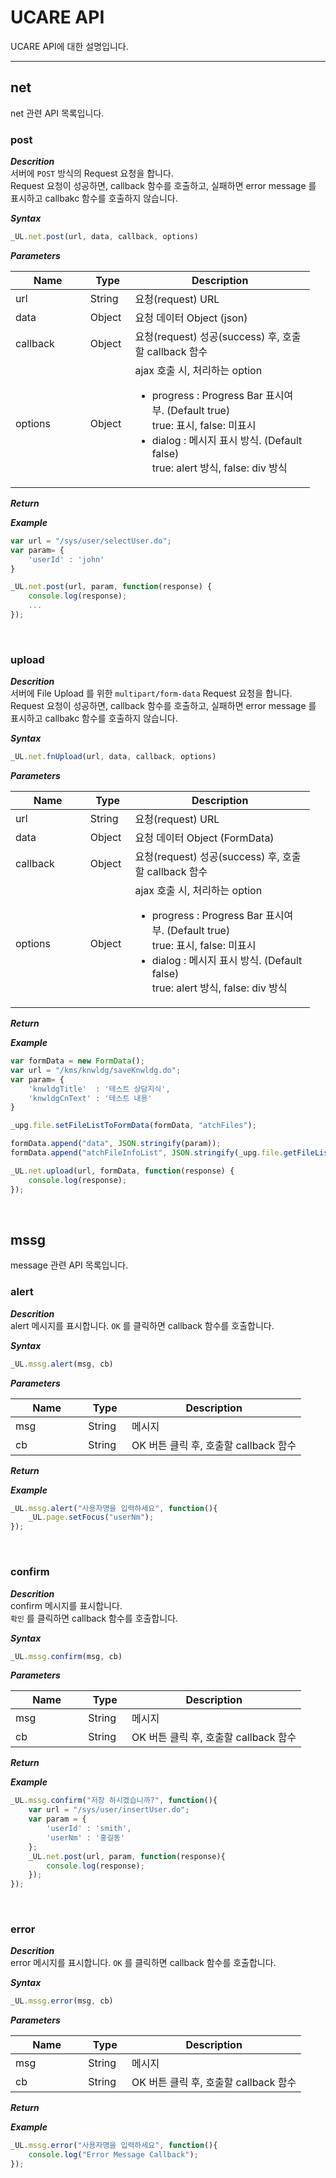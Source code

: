 # UCARE API
UCARE API에 대한 설명입니다.  

---

## net

net 관련 API 목록입니다.

### post

***Descrition***  
서버에 `POST` 방식의 Request 요청을 합니다.  
Request 요청이 성공하면, callback 함수를 호출하고, 실패하면 error message 를 표시하고 callbakc 함수를 호출하지 않습니다.

***Syntax***  
```js
_UL.net.post(url, data, callback, options)
```

***Parameters***  

<table style="width:95%">
    <colgroup>
        <col style="width: 25%;"/>
        <col style="width: 15%;"/>
        <col style="*"/>
    </colgroup>
    <thead>
        <tr>
            <th>Name</th>
            <th>Type</th>
            <th>Description</th>
        </tr>
    </thead>
    <tbody>
        <tr>
            <td>url</td>
            <td>String</td>
            <td>요청(request) URL</td>
        </tr>
        <tr>
            <td>data</td>
            <td>Object</td>
            <td>요청 데이터 Object (json)</td>
        </tr>
        <tr>
            <td>callback</td>
            <td>Object</td>
            <td>요청(request) 성공(success) 후, 호출할 callback 함수</td>
        </tr>
        <tr>
            <td>options</td>
            <td>Object</td>
            <td>ajax 호출 시, 처리하는 option 
                <ul>
                  <li>progress : Progress Bar 표시여부. (Default true) <br /> true: 표시, false: 미표시</li>
                  <li>dialog : 메시지 표시 방식. (Default false) <br /> true: alert 방식, false: div 방식</li>
                </ul>
            </td>
        </tr>
    </tbody>
</table>

***Return***

***Example***

```js
var url = "/sys/user/selectUser.do";
var param= {
    'userId' : 'john'
}

_UL.net.post(url, param, function(response) {
    console.log(response);
    ...
});
```
<br />

### upload

***Descrition***  
서버에 File Upload 를 위한 `multipart/form-data` Request 요청을 합니다.  
Request 요청이 성공하면, callback 함수를 호출하고, 실패하면 error message 를 표시하고 callbakc 함수를 호출하지 않습니다.

***Syntax***  
```js
_UL.net.fnUpload(url, data, callback, options)
```

***Parameters***  

<table style="width:95%">
    <colgroup>
        <col style="width: 25%;"/>
        <col style="width: 15%;"/>
        <col style="*"/>
    </colgroup>
    <thead>
        <tr>
            <th>Name</th>
            <th>Type</th>
            <th>Description</th>
        </tr>
    </thead>
    <tbody>
        <tr>
            <td>url</td>
            <td>String</td>
            <td>요청(request) URL</td>
        </tr>
        <tr>
            <td>data</td>
            <td>Object</td>
            <td>요청 데이터 Object (FormData)</td>
        </tr>
        <tr>
            <td>callback</td>
            <td>Object</td>
            <td>요청(request) 성공(success) 후, 호출할 callback 함수</td>
        </tr>
        <tr>
            <td>options</td>
            <td>Object</td>
            <td>ajax 호출 시, 처리하는 option 
                <ul>
                  <li>progress : Progress Bar 표시여부. (Default true) <br /> true: 표시, false: 미표시</li>
                  <li>dialog : 메시지 표시 방식. (Default false) <br /> true: alert 방식, false: div 방식</li>
                </ul>
            </td>
        </tr>
    </tbody>
</table>

***Return***

***Example***

```js
var formData = new FormData();
var url = "/kms/knwldg/saveKnwldg.do";
var param= {
    'knwldgTitle'  : '테스트 상담지식',
    'knwldgCnText' : '테스트 내용'
}

_upg.file.setFileListToFormData(formData, "atchFiles");

formData.append("data", JSON.stringify(param));
formData.append("atchFileInfoList", JSON.stringify(_upg.file.getFileList()));

_UL.net.upload(url, formData, function(response) {
    console.log(response);
});
```
<br />


## mssg

message 관련 API 목록입니다.

### alert

***Descrition***  
alert 메시지를 표시합니다.
`OK` 를 클릭하면 callback 함수를 호출합니다.

***Syntax***  
```js
_UL.mssg.alert(msg, cb)
```

***Parameters***  

<table style="width:95%">
    <colgroup>
        <col style="width: 25%;"/>
        <col style="width: 15%;"/>
        <col style="*"/>
    </colgroup>
    <thead>
        <tr>
            <th>Name</th>
            <th>Type</th>
            <th>Description</th>
        </tr>
    </thead>
    <tbody>
        <tr>
            <td>msg</td>
            <td>String</td>
            <td>메시지</td>
        </tr>
        <tr>
            <td>cb</td>
            <td>String</td>
            <td>OK 버튼 클릭 후, 호출할 callback 함수</td>
        </tr>
    </tbody>
</table>

***Return***


***Example***

```js
_UL.mssg.alert("사용자명을 입력하세요", function(){
    _UL.page.setFocus("userNm");
});
```
<br />

### confirm

***Descrition***  
confirm 메시지를 표시합니다.  
`확인` 를 클릭하면 callback 함수를 호출합니다.

***Syntax***  
```js
_UL.mssg.confirm(msg, cb)
```

***Parameters***  

<table style="width:95%">
    <colgroup>
        <col style="width: 25%;"/>
        <col style="width: 15%;"/>
        <col style="*"/>
    </colgroup>
    <thead>
        <tr>
            <th>Name</th>
            <th>Type</th>
            <th>Description</th>
        </tr>
    </thead>
    <tbody>
        <tr>
            <td>msg</td>
            <td>String</td>
            <td>메시지</td>
        </tr>
        <tr>
            <td>cb</td>
            <td>String</td>
            <td>OK 버튼 클릭 후, 호출할 callback 함수</td>
        </tr>
    </tbody>
</table>

***Return***


***Example***

```js
_UL.mssg.confirm("저장 하시겠습니까?", function(){
    var url = "/sys/user/insertUser.do";
    var param = {
        'userId' : 'smith',
        'userNm' : '홍길동'
    };
    _UL.net.post(url, param, function(response){
        console.log(response);
    });
});
```
<br />

### error

***Descrition***  
error 메시지를 표시합니다.
`OK` 를 클릭하면 callback 함수를 호출합니다.

***Syntax***  
```js
_UL.mssg.error(msg, cb)
```

***Parameters***  

<table style="width:95%">
    <colgroup>
        <col style="width: 25%;"/>
        <col style="width: 15%;"/>
        <col style="*"/>
    </colgroup>
    <thead>
        <tr>
            <th>Name</th>
            <th>Type</th>
            <th>Description</th>
        </tr>
    </thead>
    <tbody>
        <tr>
            <td>msg</td>
            <td>String</td>
            <td>메시지</td>
        </tr>
        <tr>
            <td>cb</td>
            <td>String</td>
            <td>OK 버튼 클릭 후, 호출할 callback 함수</td>
        </tr>
    </tbody>
</table>

***Return***


***Example***

```js
_UL.mssg.error("사용자명을 입력하세요", function(){
    console.log("Error Message Callback");
});
```
<br />